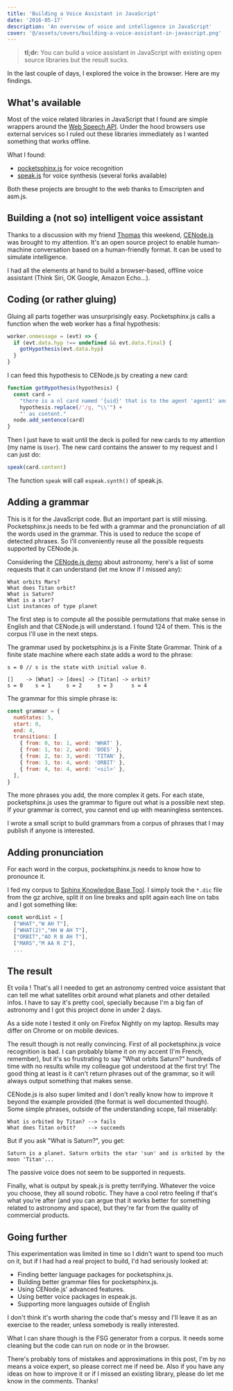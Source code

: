 ```yaml
---
title: 'Building a Voice Assistant in JavaScript'
date: '2016-05-17'
description: 'An overview of voice and intelligence in JavaScript'
cover: '@/assets/covers/building-a-voice-assistant-in-javascript.png'
---
```


> **tl;dr:** You can build a voice assistant in JavaScript with existing open source libraries but the result sucks.

In the last couple of days, I explored the voice in the browser. Here are my findings.

## What's available

Most of the voice related libraries in JavaScript that I found are simple wrappers around the [Web Speech API](https://dvcs.w3.org/hg/speech-api/raw-file/tip/speechapi.html). Under the hood browsers use external services so I ruled out these libraries immediately as I wanted something that works offline.

What I found:

- [pocketsphinx.js](https://github.com/syl22-00/pocketsphinx.js) for voice recognition
- [speak.js](https://github.com/kripken/speak.js/) for voice synthesis (several forks available)

Both these projects are brought to the web thanks to Emscripten and asm.js.

## Building a (not so) intelligent voice assistant

Thanks to a discussion with my friend [Thomas](https://diaspodon.fr/@thom4) this weekend, [CENode.js](http://cenode.io/) was brought to my attention. It's an open source project to enable human-machine conversation based on a human-friendly format. It can be used to simulate intelligence.

I had all the elements at hand to build a browser-based, offline voice assistant (Think Siri, OK Google, Amazon Echo...).

## Coding (or rather gluing)

Gluing all parts together was unsurprisingly easy. Pocketsphinx.js calls a function when the web worker has a final hypothesis:

```javascript
worker.onmessage = (evt) => {
  if (evt.data.hyp !== undefined && evt.data.final) {
    gotHypothesis(evt.data.hyp)
  }
}
```

I can feed this hypothesis to CENode.js by creating a new card:

```javascript
function gotHypothesis(hypothesis) {
  const card =
    "there is a nl card named '{uid}' that is to the agent 'agent1' and is from the individual 'User' and has the timestamp '{now}' as timestamp and has '" +
    hypothesis.replace(/'/g, "\\'") +
    "' as content."
  node.add_sentence(card)
}
```

Then I just have to wait until the deck is polled for new cards to my attention (my name is `User`). The new card contains the answer to my request and I can just do:

```javascript
speak(card.content)
```

The function `speak` will call `espeak.synth()` of speak.js.

## Adding a grammar

This is it for the JavaScript code. But an important part is still missing. Pocketsphinx.js needs to be fed with a grammar and the pronunciation of all the words used in the grammar. This is used to reduce the scope of detected phrases. So I'll conveniently reuse all the possible requests supported by CENode.js.

Considering the [CENode.js demo](http://cenode.io/demo/) about astronomy, here's a list of some requests that it can understand (let me know if I missed any):

```
What orbits Mars?
What does Titan orbit?
What is Saturn?
What is a star?
List instances of type planet
```

The first step is to compute all the possible permutations that make sense in English and that CENode.js will understand. I found 124 of them. This is the corpus I'll use in the next steps.

The grammar used by pocketsphinx.js is a Finite State Grammar. Think of a finite state machine where each state adds a word to the phrase:

```
s = 0 // s is the state with initial value 0.

[]    -> [What] -> [does] -> [Titan] -> orbit?
s = 0    s = 1     s = 2     s = 3      s = 4
```

The grammar for this simple phrase is:

```javascript
const grammar = {
  numStates: 5,
  start: 0,
  end: 4,
  transitions: [
    { from: 0, to: 1, word: 'WHAT' },
    { from: 1, to: 2, word: 'DOES' },
    { from: 2, to: 3, word: 'TITAN' },
    { from: 3, to: 4, word: 'ORBIT' },
    { from: 4, to: 4, word: '<sil>' },
  ],
}
```

The more phrases you add, the more complex it gets. For each state, pocketsphinx.js uses the grammar to figure out what is a possible next step. If your grammar is correct, you cannot end up with meaningless sentences.

I wrote a small script to build grammars from a corpus of phrases that I may publish if anyone is interested.

## Adding pronunciation

For each word in the corpus, pocketsphinx.js needs to know how to pronounce it.

I fed my corpus to [Sphinx Knowledge Base Tool](http://www.speech.cs.cmu.edu/tools/lmtool-new.html). I simply took the `*.dic` file from the gz archive, split it on line breaks and split again each line on tabs and I got something like:

```javascript
const wordList = [
  ["WHAT","W AH T"],
  ["WHAT(2)","HH W AH T"],
  ["ORBIT","AO R B AH T"],
  ["MARS","M AA R Z"],
  ...
```

## The result

Et voila ! That's all I needed to get an astronomy centred voice assistant that can tell me what satellites orbit around what planets and other detailed infos. I have to say it's pretty cool, specially because I'm a big fan of astronomy and I got this project done in under 2 days.

As a side note I tested it only on Firefox Nightly on my laptop. Results may differ on Chrome or on mobile devices.

The result though is not really convincing. First of all pocketsphinx.js voice recognition is bad. I can probably blame it on my accent (I'm French, remember), but it's so frustrating to say "What orbits Saturn?" hundreds of time with no results while my colleague got understood at the first try! The good thing at least is it can't return phrases out of the grammar, so it will always output something that makes sense.

CENode.js is also super limited and I don't really know how to improve it beyond the example provided (the format is well documented though). Some simple phrases, outside of the understanding scope, fail miserably:

```
What is orbited by Titan? --> fails
What does Titan orbit?    --> succeeds
```

But if you ask "What is Saturn?", you get:

```
Saturn is a planet. Saturn orbits the star 'sun' and is orbited by the moon 'Titan'...
```

The passive voice does not seem to be supported in requests.

Finally, what is output by speak.js is pretty terrifying. Whatever the voice you choose, they all sound robotic. They have a cool retro feeling if that's what you're after (and you can argue that it works better for something related to astronomy and space), but they're far from the quality of commercial products.

## Going further

This experimentation was limited in time so I didn't want to spend too much on it, but if I had had a real project to build, I'd had seriously looked at:

- Finding better language packages for pocketsphinx.js.
- Building better grammar files for pocketsphinx.js.
- Using CENode.js' advanced features.
- Using better voice packages in espeak.js.
- Supporting more languages outside of English

I don't think it's worth sharing the code that's messy and I'll leave it as an exercise to the reader, unless somebody is really interested.

What I can share though is the FSG generator from a corpus. It needs some cleaning but the code can run on node or in the browser.

There's probably tons of mistakes and approximations in this post, I'm by no means a voice expert, so please correct me if need be. Also if you have any ideas on how to improve it or if I missed an existing library, please do let me know in the comments. Thanks!
